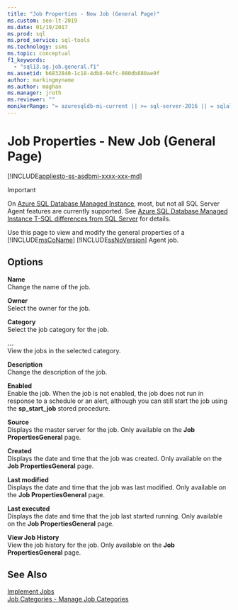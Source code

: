 ```yaml
---
title: "Job Properties - New Job (General Page)"
ms.custom: seo-lt-2019
ms.date: 01/19/2017
ms.prod: sql
ms.prod_service: sql-tools
ms.technology: ssms
ms.topic: conceptual
f1_keywords: 
  - "sql13.ag.job.general.f1"
ms.assetid: b6832840-1c18-4db8-94fc-080db880ae9f
author: markingmyname
ms.author: maghan
ms.manager: jroth
ms.reviewer: ""
monikerRange: "= azuresqldb-mi-current || >= sql-server-2016 || = sqlallproducts-allversions"
---
```

# Job Properties - New Job (General Page)
[!INCLUDE[appliesto-ss-asdbmi-xxxx-xxx-md](../../includes/appliesto-ss-asdbmi-xxxx-xxx-md.md)]

> [!IMPORTANT]  
> On [Azure SQL Database Managed Instance](https://docs.microsoft.com/azure/sql-database/sql-database-managed-instance), most, but not all SQL Server Agent features are currently supported. See [Azure SQL Database Managed Instance T-SQL differences from SQL Server](https://docs.microsoft.com/azure/sql-database/sql-database-managed-instance-transact-sql-information#sql-server-agent) for details.

Use this page to view and modify the general properties of a [!INCLUDE[msCoName](../../includes/msconame_md.md)] [!INCLUDE[ssNoVersion](../../includes/ssnoversion-md.md)] Agent job.  
  
## Options  
**Name**  
Change the name of the job.  
  
**Owner**  
Select the owner for the job.  
  
**Category**  
Select the job category for the job.  
  
**...**  
View the jobs in the selected category.  
  
**Description**  
Change the description of the job.  
  
**Enabled**  
Enable the job. When the job is not enabled, the job does not run in response to a schedule or an alert, although you can still start the job using the **sp_start_job** stored procedure.  
  
**Source**  
Displays the master server for the job. Only available on the **Job PropertiesGeneral** page.  
  
**Created**  
Displays the date and time that the job was created. Only available on the **Job PropertiesGeneral** page.  
  
**Last modified**  
Displays the date and time that the job was last modified. Only available on the **Job PropertiesGeneral** page.  
  
**Last executed**  
Displays the date and time that the job last started running. Only available on the **Job PropertiesGeneral** page.  
  
**View Job History**  
View the job history for the job. Only available on the **Job PropertiesGeneral** page.  
  
## See Also  
[Implement Jobs](../../ssms/agent/implement-jobs.md)  
[Job Categories - Manage Job Categories](../../ssms/agent/job-categories-manage-job-categories.md)  
  
